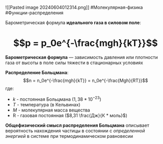 ![[Pasted image 20240604012314.png]]
#Молекулярная-физика #Функции-распределения 

Барометрическая формула **идеального газа в силовом поле**: 
#  $$p = p_0e^{-\frac{mgh}{kT}}$$ 
**Барометрическая формула** — зависимость давления или плотности газа от высоты в поле силы тяжести в стационарных условиях

**Распределение Больцмана**: $$n = n_0e^{-\frac{mgh}{kT}} = n_0e^{-\frac{Mgh}{RT}}$$
где:
- $k$ - постоянная Больцмана ($1,38 * 10^{-23}$)
- $T$ - температура (в Кельвинах) 
- $M$ - молекулярная масса вещества
- R - газовая постоянная ($8,31 \frac{Дж}{К * моль}$)

**Общефизический смысл распределения Больцмана** описывает вероятность нахождения частицы в состоянии с *определенной энергией* в системе при термодинамическом равновесии

